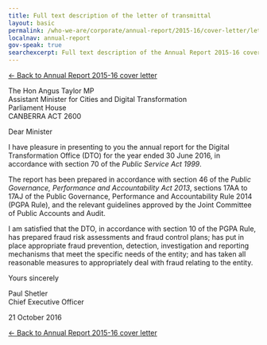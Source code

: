```yaml
---
title: Full text description of the letter of transmittal
layout: basic
permalink: /who-we-are/corporate/annual-report/2015-16/cover-letter/letter-of-transmittal/
localnav: annual-report
gov-speak: true
searchexcerpt: Full text description of the Annual Report 2015-16 cover letter of transmittal.
---
```


[&larr; Back to Annual Report 2015-16 cover letter](/who-we-are/corporate/annual-report/2015-16/cover-letter/#letter-of-transmittal)

The Hon Angus Taylor MP<br>
Assistant Minister for Cities and Digital Transformation<br>
Parliament House<br>
CANBERRA  ACT  2600


Dear Minister

I have pleasure in presenting to you the annual report for the Digital Transformation Office (DTO) for the year ended 30 June 2016, in accordance with section 70 of the *Public Service  Act 1999*.

The report has been prepared in accordance with section 46 of the *Public Governance, Performance and Accountability Act 2013*, sections  17AA to 17AJ of the Public Governance, Performance and Accountability Rule 2014 (PGPA Rule), and the relevant guidelines approved by the Joint Committee of Public Accounts and Audit.

I am satisfied that the DTO, in accordance with section 10 of the PGPA Rule, has prepared fraud risk assessments and fraud control plans; has put in place appropriate fraud prevention, detection, investigation and reporting mechanisms that meet the specific needs of the entity; and has taken all reasonable measures to appropriately deal with fraud relating to the entity.

Yours sincerely


Paul Shetler<br>
Chief Executive Officer

21  October 2016

[&larr; Back to Annual Report 2015-16 cover letter](/who-we-are/corporate/annual-report/2015-16/cover-letter/#letter-of-transmittal)
